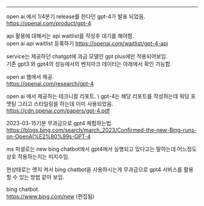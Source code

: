 ***

open ai 에서 1/4분기 release를 한다던 gpt-4가 발표 되었음. \
https://openai.com/product/gpt-4

api 활용에 대해서는 api waitlist를 작성후 대기를 해야함. \
open ai api waitlist 등록하기
https://openai.com/waitlist/gpt-4-api

service는 제공하던 chatgpt에 과금 모델인 gpt plus에만 적용되어보임. \
기존 gpt3 와 gpt4의 성능에서의 벤치마크 데이터는 아래에서 확인 가능함.

open ai 웹에서 제공. \
https://openai.com/research/gpt-4

open ai 에서 제공하는 테크니컬 리포트. \ 
gpt-4는 해당 리포트를 작성하는데 워딩 포맷팅 그리고 스타일링을 하는데 이미 사용되었음. \
https://cdn.openai.com/papers/gpt-4.pdf

2023-03-15기분 무과금으로 gpt4 체험하는법. \
https://blogs.bing.com/search/march_2023/Confirmed-the-new-Bing-runs-on-OpenAI%E2%80%99s-GPT-4

ms 피셜로는 new bing chatbot에서 gpt4에서 실행되고 있다고는 말하는데 어느정도 상호 작용하는지는 미지수임.

현상태로는 엣지 켜서 bing chatbot을 사용하시는게 무과금으로 gpt4 서비스를 활용할 수 있는 방법 같아 보임.

bing chatbot. \
https://www.bing.com/new (편집됨) 